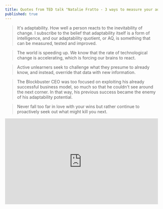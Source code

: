 ```yaml
---
title: Quotes from TED talk "Natalie Fratto - 3 ways to measure your adaptability and how to improve it"
published: true
---
```


> It's adaptability. How well a person reacts to the inevitability of change. I subscribe to the belief that adaptability itself is a form of intelligence, and our adaptability quotient, or AQ, is something that can be measured, tested and improved.

> The world is speeding up. We know that the rate of technological change is accelerating, which is forcing our brains to react.

> Active unlearners seek to challenge what they presume to already know, and instead, override that data with new information.

> The Blockbuster CEO was too focused on exploiting his already successful business model, so much so that he couldn't see around the next corner. In that way, his previous success became the enemy of his adaptability potential.

> Never fall too far in love with your wins but rather continue to proactively seek out what might kill you next.

<div style="max-width:854px"><div style="position:relative;height:0;padding-bottom:56.25%"><iframe src="https://embed.ted.com/talks/natalie_fratto_3_ways_to_measure_your_adaptability_and_how_to_improve_it" width="854" height="480" style="position:absolute;left:0;top:0;width:100%;height:100%" frameborder="0" scrolling="no" allowfullscreen></iframe></div></div>
